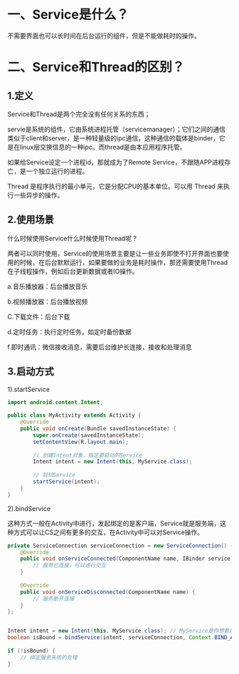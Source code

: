 # 一、Service是什么？

不需要界面也可以长时间在后台运行的组件，但是不能做耗时的操作。



# 二、Service和Thread的区别？

## 1.定义

Service和Thread是两个完全没有任何关系的东西；

servie是系统的组件，它由系统进程托管（servicemanager）；它们之间的通信类似于client和server，是一种轻量级的ipc通信，这种通信的载体是binder，它是在linux层交换信息的一种ipc。而thread是由本应用程序托管。

如果给Service设定一个进程id，那就成为了Remote Service，不跟随APP进程存亡，是一个独立运行的进程。

Thread 是程序执行的最小单元，它是分配CPU的基本单位。可以用 Thread 来执行一些异步的操作。



## 2.使用场景

什么时候使用Service什么时候使用Thread呢 ?

两者可以同时使用，Service的使用场景主要是让一些业务即使不打开界面也要使用的时候，在后台默默运行，如果要做的业务是耗时操作，那还需要使用Thread在子线程操作，例如后台更新数据或者IO操作。

a.音乐播放器：后台播放音乐

b.视频播放器：后台播放视频

C.下载文件：后台下载

d.定时任务：执行定时任务，如定时备份数据

f.即时通讯：微信接收消息，需要后台维护长连接，接收和处理消息



## 3.启动方式

1).startService

```java
import android.content.Intent;
 
public class MyActivity extends Activity {
    @Override
    public void onCreate(Bundle savedInstanceState) {
        super.onCreate(savedInstanceState);
        setContentView(R.layout.main);
 
        // 创建Intent对象，指定要启动的Service
        Intent intent = new Intent(this, MyService.class);
 
        // 启动Service
        startService(intent);
    }
}
```



2).bindService

这种方式一般在Activity中进行，发起绑定的是客户端，Service就是服务端，这种方式可以让CS之间有更多的交互，在Activity中可以对Service操作。

```java
private ServiceConnection serviceConnection = new ServiceConnection() {
    @Override
    public void onServiceConnected(ComponentName name, IBinder service) {
        // 服务已连接，可以进行交互
    }
 
    @Override
    public void onServiceDisconnected(ComponentName name) {
        // 服务断开连接
    }
};


Intent intent = new Intent(this, MyService.class); // MyService是你想要启动的服务类
boolean isBound = bindService(intent, serviceConnection, Context.BIND_AUTO_CREATE);
 
if (!isBound) {
    // 绑定服务失败的处理
}
```



